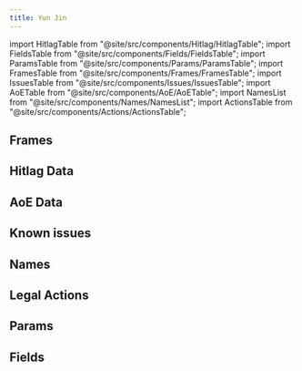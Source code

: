 ```yaml
---
title: Yun Jin
---
```


import HitlagTable from "@site/src/components/Hitlag/HitlagTable";
import FieldsTable from "@site/src/components/Fields/FieldsTable";
import ParamsTable from "@site/src/components/Params/ParamsTable";
import FramesTable from "@site/src/components/Frames/FramesTable";
import IssuesTable from "@site/src/components/Issues/IssuesTable";
import AoETable from "@site/src/components/AoE/AoETable";
import NamesList from "@site/src/components/Names/NamesList";
import ActionsTable from "@site/src/components/Actions/ActionsTable";

## Frames

<FramesTable item_key="yunjin" />

## Hitlag Data

<HitlagTable item_key="yunjin" />

## AoE Data

<AoETable item_key="yunjin" />

## Known issues

<IssuesTable item_key="yunjin" />

## Names

<NamesList item_key="yunjin" />

## Legal Actions

<ActionsTable item_key="yunjin" />

## Params

<ParamsTable item_key="yunjin" />

## Fields

<FieldsTable item_key="yunjin" />
